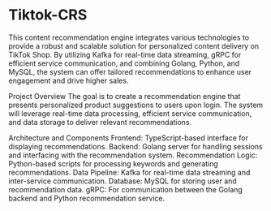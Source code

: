 # Tiktok-CRS
This content recommendation engine integrates various technologies to provide a robust and scalable solution for personalized content delivery on TikTok Shop. By utilizing Kafka for real-time data streaming, gRPC for efficient service communication, and combining Golang, Python, and MySQL, the system can offer tailored recommendations to enhance user engagement and drive higher sales. 

Project Overview
The goal is to create a recommendation engine that presents personalized product suggestions to users upon login. The system will leverage real-time data processing, efficient service communication, and data storage to deliver relevant recommendations.

Architecture and Components
Frontend: TypeScript-based interface for displaying recommendations.
Backend: Golang server for handling sessions and interfacing with the recommendation system.
Recommendation Logic: Python-based scripts for processing keywords and generating recommendations.
Data Pipeline: Kafka for real-time data streaming and inter-service communication.
Database: MySQL for storing user and recommendation data.
gRPC: For communication between the Golang backend and Python recommendation service.
